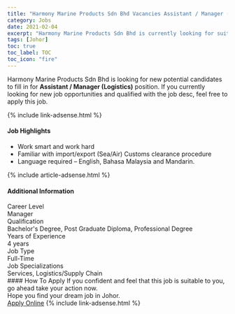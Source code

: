 ```yaml
---
title: "Harmony Marine Products Sdn Bhd Vacancies Assistant / Manager (Logistics)" 
category: Jobs 
date: 2021-02-04 
excerpt: "Harmony Marine Products Sdn Bhd is currently looking for suitable person to fill in the Assistant / Manager (Logistics) which positioned at Johor" 
tags: [Johor] 
toc: true 
toc_label: TOC 
toc_icon: "fire" 
--- 
```


<p>Harmony Marine Products Sdn Bhd is looking for new potential candidates to fill in for <b>Assistant / Manager (Logistics)</b> position. If you currently looking for new job opportunities and qualified with the job desc, feel free to apply this job.
</p>{% include link-adsense.html %} 
<div><div><h4>Job Highlights</h4></div><div><ul><li><div><div><div><div></div></div></div><div><span>Work smart and work hard</span></div></div></li><li><div><div><div><div></div></div></div><div><span>Familiar with import/export (Sea/Air) Customs clearance procedure</span></div></div></li><li><div><div><div><div></div></div></div><div><span>Language required &#8211; English, Bahasa Malaysia and Mandarin.</span></div></div></li></ul></div></div> 
{% include article-adsense.html %} 
<div><div><h4>Additional Information</h4></div><div><div><div><div><div><div><div><span>Career Level</span></div><div><span>Manager</span></div></div></div></div><div><div><div><div><span>Qualification</span></div><div><span>Bachelor's Degree, Post Graduate Diploma, Professional Degree</span></div></div></div></div><div><div><div><div><span>Years of Experience</span></div><div><span>4 years</span></div></div></div></div><div><div><div><div><span>Job Type</span></div><div><span>Full-Time</span></div></div></div></div><div><div><div><div><span>Job Specializations</span></div><div><span>Services, Logistics/Supply Chain</span></div></div></div></div></div></div></div></div> 
#### How To Apply 
If you confident and feel that this job is suitable to you, go ahead take your action now. <br/> 
Hope you find your dream job in Johor. <br/> 
<a href="https://www.jobstreet.com.my/en/job/assistant-manager-logistics-4476168?jobId=jobstreet-my-job-4476168&sectionRank=1&token=0~17e2df15-bb13-4007-8194-2ce7ba02fe68&fr=SRP%20View%20In%20New%20Ta" class="btn btn--info" target="_blank" rel="nofollow noopenner">Apply Online</a> 
{% include link-adsense.html %} 